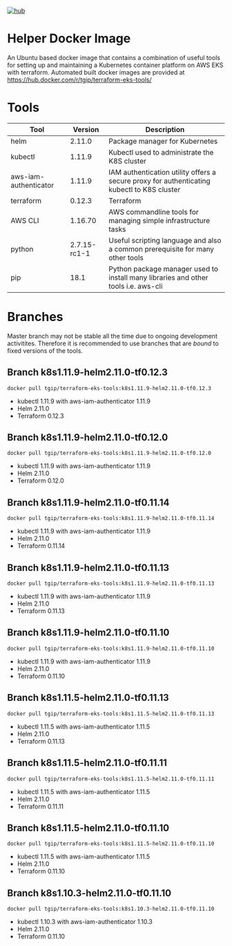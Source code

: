[![hub](https://img.shields.io/docker/pulls/tgip/terraform-eks-tools.svg)](https://hub.docker.com/r/tgip/terraform-eks-tools/)

# Helper Docker Image

An Ubuntu based docker image that contains a combination of useful tools for setting up and maintaining a Kubernetes container platform on AWS EKS with terraform.
Automated built docker images are provided at https://hub.docker.com/r/tgip/terraform-eks-tools/

# Tools 

|Tool                   |Version        |Description                                                                               |
|-----------------------|---------------|------------------------------------------------------------------------------------------|
|helm                   |2.11.0         |Package manager for Kubernetes                                                            |
|kubectl                |1.11.9         |Kubectl used to administrate the K8S cluster                                              |
|aws-iam-authenticator  |1.11.9         |IAM authentication utility offers a secure proxy for authenticating kubectl to K8S cluster|
|terraform              |0.12.3         |Terraform                                                                                 |
|AWS CLI                |1.16.70        |AWS commandline tools for managing simple infrastructure tasks                            |
|python                 |2.7.15-rc1-1   |Useful scripting language and also a common prerequisite for many other tools             |
|pip                    |18.1           |Python package manager used to install many libraries and other tools i.e. aws-cli        |

# Branches

Master branch may not be stable all the time due to ongoing development activitites.
Therefore it is recommended to use branches that are *bound* to fixed versions of the tools.

## Branch k8s1.11.9-helm2.11.0-tf0.12.3

`docker pull tgip/terraform-eks-tools:k8s1.11.9-helm2.11.0-tf0.12.3`

- kubectl 1.11.9 with aws-iam-authenticator 1.11.9
- Helm 2.11.0
- Terraform 0.12.3

## Branch k8s1.11.9-helm2.11.0-tf0.12.0

`docker pull tgip/terraform-eks-tools:k8s1.11.9-helm2.11.0-tf0.12.0`

- kubectl 1.11.9 with aws-iam-authenticator 1.11.9
- Helm 2.11.0
- Terraform 0.12.0

## Branch k8s1.11.9-helm2.11.0-tf0.11.14

`docker pull tgip/terraform-eks-tools:k8s1.11.9-helm2.11.0-tf0.11.14`

- kubectl 1.11.9 with aws-iam-authenticator 1.11.9
- Helm 2.11.0
- Terraform 0.11.14

## Branch k8s1.11.9-helm2.11.0-tf0.11.13

`docker pull tgip/terraform-eks-tools:k8s1.11.9-helm2.11.0-tf0.11.13`

- kubectl 1.11.9 with aws-iam-authenticator 1.11.9
- Helm 2.11.0
- Terraform 0.11.13

## Branch k8s1.11.9-helm2.11.0-tf0.11.10

`docker pull tgip/terraform-eks-tools:k8s1.11.9-helm2.11.0-tf0.11.10`

- kubectl 1.11.9 with aws-iam-authenticator 1.11.9
- Helm 2.11.0
- Terraform 0.11.10

## Branch k8s1.11.5-helm2.11.0-tf0.11.13

`docker pull tgip/terraform-eks-tools:k8s1.11.5-helm2.11.0-tf0.11.13`

- kubectl 1.11.5 with aws-iam-authenticator 1.11.5
- Helm 2.11.0
- Terraform 0.11.13

## Branch k8s1.11.5-helm2.11.0-tf0.11.11

`docker pull tgip/terraform-eks-tools:k8s1.11.5-helm2.11.0-tf0.11.11`

- kubectl 1.11.5 with aws-iam-authenticator 1.11.5
- Helm 2.11.0
- Terraform 0.11.11

## Branch k8s1.11.5-helm2.11.0-tf0.11.10

`docker pull tgip/terraform-eks-tools:k8s1.11.5-helm2.11.0-tf0.11.10`

- kubectl 1.11.5 with aws-iam-authenticator 1.11.5
- Helm 2.11.0
- Terraform 0.11.10

## Branch k8s1.10.3-helm2.11.0-tf0.11.10

`docker pull tgip/terraform-eks-tools:k8s1.10.3-helm2.11.0-tf0.11.10`

- kubectl 1.10.3 with aws-iam-authenticator 1.10.3
- Helm 2.11.0
- Terraform 0.11.10
 